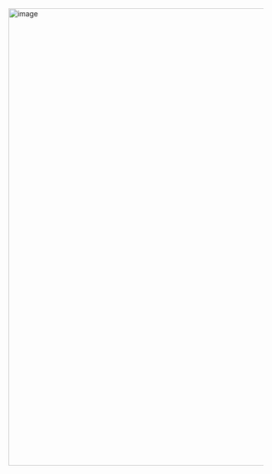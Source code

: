 <img width="1095" height="903" alt="image" src="https://github.com/user-attachments/assets/af6b9404-4e94-474d-b291-eb18c65ae339" />

